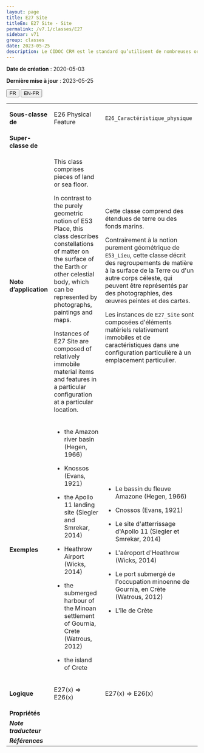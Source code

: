 ```yaml
---
layout: page
title: E27 Site
titleEn: E27 Site - Site
permalink: /v7.1/classes/E27
sidebar: v71
group: classes
date: 2023-05-25
description: Le CIDOC CRM est le standard qu’utilisent de nombreuses organisations pour l’échange et l’intégration de jeux de données et de spécifications patrimoniales. Il est développé et maintenu à jour exclusivement en anglais par le CRM SIG, un sous-groupe du Conseil international des musées (ICOM). Ceci est une traduction officielle en français développée par la Traduction en français du CIDOC CRM, une initiative qui offre une version française à jour et accessible ouvertement et gratuitement du standard CIDOC CRM et en démocratise l'usage dans la communauté patrimoniale francophone. ------------ The CIDOC CRM is the standard used by many heritage organizations for the exchange and integration of museum collection datasets and specifications. It is developed and maintained exclusively in English by the CRM SIG, a subgroup of the International Council of Museums (ICOM). This is an official translation developed by the Traduction en français du CIDOC CRM, an initiative offering an open, up-to-date, and free French version of the CIDOC CRM standard, and democratizing its use in the francophone heritage community.
---
```


**Date de création** : 2020-05-03

**Dernière mise à jour** : 2023-05-25

<div class="lang-buttons">
 <button id="fr" class="activate">FR</button>
 <button id="en-fr">EN-FR</button>
</div>

<table>
<tbody>
<tr>
<td><strong>Sous-classe de</strong></td>
<td class="en">
<p>E26 Physical Feature</p>
</td>
<td>
<p><code class="language-plaintext highlighter-rouge">E26_Caractéristique_physique</code></p>
</td>
</tr>
<tr>
<td><strong>Super-classe de</strong></td>
<td class="en">
</td>
<td>
</td>
</tr>
<tr>
<td><strong>Note d’application</strong></td>
<td class="en">
<p>This class comprises pieces of land or sea floor. </p>
<p>In contrast to the purely geometric notion of E53 Place, this class describes constellations of matter on the surface of the Earth or other celestial body, which can be represented by photographs, paintings and maps.</p>
<p>Instances of E27 Site are composed of relatively immobile material items and features in a particular configuration at a particular location. </p>
</td>
<td>
<p>Cette classe comprend des étendues de terre ou des fonds marins.</p>
<p>Contrairement à la notion purement géométrique de <code class="language-plaintext highlighter-rouge">E53_Lieu</code>, cette classe décrit des regroupements de matière à la surface de la Terre ou d'un autre corps céleste, qui peuvent être représentés par des photographies, des œuvres peintes et des cartes.</p>
<p>Les instances de <code class="language-plaintext highlighter-rouge">E27_Site</code> sont composées d'éléments matériels relativement immobiles et de caractéristiques dans une configuration particulière à un emplacement particulier.</p>
</td>
</tr>
<tr>
<td><strong>Exemples</strong></td>
<td class="en">
<ul>
<li><p>the Amazon river basin (Hegen, 1966)</p>
</li>
<li><p>Knossos (Evans, 1921)</p>
</li>
<li><p>the Apollo 11 landing site (Siegler and Smrekar, 2014)</p>
</li>
<li><p>Heathrow Airport (Wicks, 2014)</p>
</li>
<li><p>the submerged harbour of the Minoan settlement of Gournia, Crete (Watrous, 2012)</p>
</li>
<li><p>the island of Crete</p>
</li>
</ul>
</td>
<td>
<ul>
<li><p>Le bassin du fleuve Amazone (Hegen, 1966)</p>
</li>
<li><p>Cnossos (Evans, 1921)</p>
</li>
<li><p>Le site d'atterrissage d'Apollo 11 (Siegler et Smrekar, 2014)</p>
</li>
<li><p>L'aéroport d'Heathrow (Wicks, 2014)</p>
</li>
<li><p>Le port submergé de l'occupation minoenne de Gournia, en Crète (Watrous, 2012)</p>
</li>
<li><p>L'île de Crète</p>
</li>
</ul>
</td>
</tr>
<tr>
<td><strong>Logique</strong></td>
<td class="en">
<p>E27(x) ⇒ E26(x)</p>
</td>
<td>
<p>E27(x) ⇒ E26(x)</p>
</td>
</tr>
<tr>
<td><strong>Propriétés</strong></td>
<td class="en">
</td>
<td>
</td>
</tr>
<tr>
<td><strong><em>Note traducteur</em></strong></td>
<td colspan="2">
</td>
</tr>
<tr>
<td><strong><em>Références</em></strong></td>
<td colspan="2">
</td>
</tr>
</tbody>
</table>
